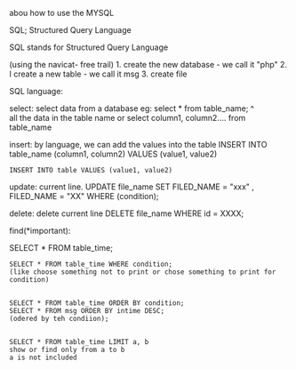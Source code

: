 abou how to use the MYSQL 

SQL; Structured Query Language 

SQL stands for Structured Query Language


(using the navicat- free trail)
    1. 
        create the new database - we call it "php"
    2.
        I create a new table - we call it msg 
    3.
        create file 

SQL language:

select: select data from a database
    eg:
    select * from table_name;
        ^           
        all the data in the table name
    or
    select column1, column2.... from table_name 

insert: by language, we can add the values into the table 
    INSERT INTO table_name (column1, column2) VALUES (value1, value2)

    INSERT INTO table VALUES (value1, value2)

update: current line. 
    UPDATE file_name
    SET FILED_NAME = "xxx" , FILED_NAME = "XX" 
    WHERE (condition);  

delete: delete current line 
    DELETE file_name
    WHERE id = XXXX;

find(*important):

SELECT * FROM table_time; 

    SELECT * FROM table_time WHERE condition; 
    (like choose something not to print or chose something to print for condition)


    SELECT * FROM table_time ORDER BY condition;
    SELECT * FROM msg ORDER BY intime DESC;
    (odered by teh condiion);


    SELECT * FROM table_time LIMIT a, b 
    show or find only from a to b 
    a is not included 








